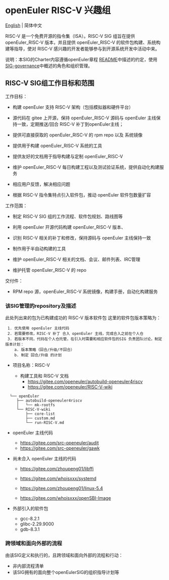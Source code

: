
# openEuler RISC-V 兴趣组
[English](./sig-template.md) | 简体中文

RISC-V 是一个免费开源的指令集（ISA）。RISC-V SIG 组旨在提供 openEuler_RISC-V 版本，并且提供 openEuler_RISC-V 的软件包构建、系统构建等指导，使对 RISC-V 感兴趣的开发者能够参与到开源系统开发中活动中来。

说明：本SIG的Charter内容遵循openEuler章程 [README](/zh/governance/README.md)中描述的约定，使用[SIG-governance](/zh/technical-committee/governance/SIG-governance.md)中概述的角色和组织管理。

## RISC-V SIG组工作目标和范围

工作目标：

 - 构建 openEuler 支持 RISC-V 架构（包括模拟器和硬件平台）

 - 源代码在 gitee 上开源，保持 openEuler_RISC-V 源码与 openEuler 主线保持一致，定期推送/回合 RISC-V 补丁到openEuler主线；
 
 - 提供可直接获取的 openEuler_RISC-V 的 rpm repo 以及 系统镜像

 - 提供用于构建 openEuler_RISC-V 系统的工具

 - 提供友好的文档用于指导构建与定制 openEuler_RISC-V 

 - 维护 openEuler_RISC-V 每日构建工程以及测试验证系统，提供自动化构建服务

 - 相应用户反馈，解决相应问题

 - 根据 RISC-V 指令集特点引入软件包，推动 openEuler 软件包数量扩容

 工作范围：

 - 制定 RISC-V SIG 组的工作流程、软件包规划、路线图等
 
 - 利用 openEuler 开源代码构建 openEuler_RISC-V 版本、

 - 识别 RISC-V 相关的补丁和修改，保持源码与 openEuler 主线保持一致

 - 制作用于半自动构建的工具 

 - 维护 openEuler_RISC-V 相关的文档、会议、邮件列表、IRC管理

 - 维护托管 openEuler_RISC-V 的 repo


 交付件：

 - RPM repo 源，openEuler_RISC-V 系统镜像，构建手册，自动化构建服务

 ### 该SIG管理的repository及描述
此处列出来的包为已构建成功的 RISC-V 版本软件包
这里的软件包版本策略为：
```
 1. 优先使用 openEuler 主线代码
 2. 若需要修改，RISC-V 补丁 合入 openEuler 主线，完成合入之前在个人仓
 3. 若版本不同，代码在个人仓托管，在引入时需要和相应软件包的SIG 负责团队讨论，制定版本计划：
    a. 版本策略（回合/升级/不回合）
    b. 制定 回合/升级 的计划 
```

- 项目名称：RISC-V

  - 构建工具和 RISC-V 文档
    - https://gitee.com/openeuler/autobuild-openeuler4riscv
    - https://gitee.com/openeuler/RISC-V-wiki

```
  └── openEuler
     ├── autobuild-openeuler4riscv
     │   └── mk-rootfs
     └── RISC-V-wiki
         ├── core-list
         ├── custom.md
         └── run-RISC-V.md
```

  - openEuler 主线代码
    - https://gitee.com/src-openeuler/audit
    - https://gitee.com/src-openeuler/gawk

  - 尚未合入 openEuler 主线的代码
    - https://gitee.com/zhoupeng01/libffi 
    - https://gitee.com/whoisxxx/systemd 
    
    - https://gitee.com/zhoupeng01/linux-5.4 
    - https://gitee.com/whoisxxx/openSBI-Image

  - 外部引入的软件包 
    - gcc-8.2.1  
    - glibc-2.29.9000
    - gdb-8.3.1 


 ### 跨领域和面向外部的流程

 由该SIG定义和执行的，且跨领域和面向外部的流程和行动：

 - 非内部流程清单
 - 该SIG拥有的面向整个openEulerSIG的组织指导计划等
